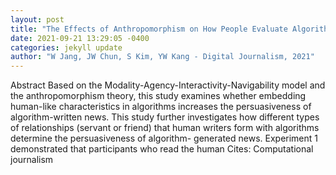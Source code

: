 ```yaml
--- 
layout: post 
title: "The Effects of Anthropomorphism on How People Evaluate Algorithm-Written News" 
date: 2021-09-21 13:29:05 -0400 
categories: jekyll update 
author: "W Jang, JW Chun, S Kim, YW Kang - Digital Journalism, 2021" 
--- 
```

Abstract Based on the Modality-Agency-Interactivity-Navigability model and the anthropomorphism theory, this study examines whether embedding human-like characteristics in algorithms increases the persuasiveness of algorithm-written news. This study further investigates how different types of relationships (servant or friend) that human writers form with algorithms determine the persuasiveness of algorithm- generated news. Experiment 1 demonstrated that participants who read the human Cites: Computational journalism